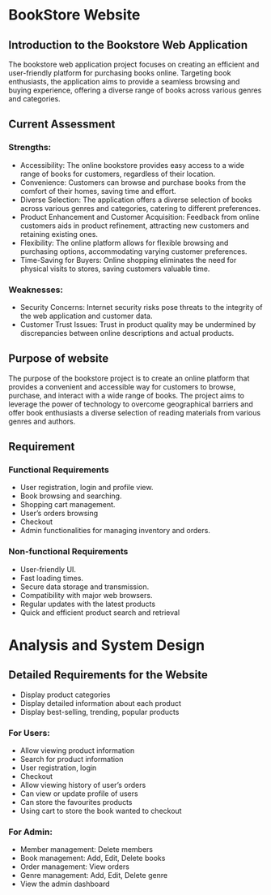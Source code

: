 # BookStore Website
## Introduction to the Bookstore Web Application 
The bookstore web application project focuses on creating an efficient and user-friendly platform for purchasing books online. Targeting book enthusiasts, the application aims to provide a seamless browsing and buying experience, offering a diverse range of books across various genres and categories. 
## Current Assessment  
  ### Strengths: 
  - Accessibility: The online bookstore provides easy access to a wide range of books for customers, regardless of their location.  
  - Convenience: Customers can browse and purchase books from the comfort of their homes, saving time and effort. 
  - Diverse Selection: The application offers a diverse selection of books across various genres and categories, catering to different preferences. 
  - Product Enhancement and Customer Acquisition: Feedback from online customers aids in product refinement, attracting new customers and retaining existing ones. 
  - Flexibility: The online platform allows for flexible browsing and purchasing options, accommodating varying customer preferences. 
  - Time-Saving for Buyers: Online shopping eliminates the need for physical visits to stores, saving customers valuable time. 
  ### Weaknesses:
  - Security Concerns: Internet security risks pose threats to the integrity of the web application and customer data.  
  - Customer Trust Issues: Trust in product quality may be undermined by discrepancies between online descriptions and actual products. 
## Purpose of website 
The purpose of the bookstore project is to create an online platform that provides a convenient and accessible way for customers to browse, purchase, and interact with a wide range of books. The project aims to leverage the power of technology to overcome geographical barriers and offer book enthusiasts a diverse selection of reading materials from various genres and authors. 

## Requirement 
### Functional Requirements 
  - User registration, login and profile view. 
  - Book browsing and searching. 
  - Shopping cart management. 
  - User’s orders browsing  
  - Checkout  
  - Admin functionalities for managing inventory and orders. 
### Non-functional Requirements 
  - User-friendly UI. 
  - Fast loading times. 
  - Secure data storage and transmission. 
  - Compatibility with major web browsers. 
  - Regular updates with the latest products 
  - Quick and efficient product search and retrieval  

# Analysis and System Design 

## Detailed Requirements for the Website 
- Display product categories 
- Display detailed information about each product 
- Display best-selling, trending, popular products 
### For Users: 
- Allow viewing product information 
- Search for product information 
- User registration, login 
- Checkout 
- Allow viewing history of user’s orders 
- Can view or update profile of users 
- Can store the favourites products 
- Using cart to store the book wanted to checkout
### For Admin: 
- Member management: Delete members 
- Book management: Add, Edit, Delete books 
- Order management: View orders 
- Genre management: Add, Edit, Delete genre 
- View the admin dashboard  

